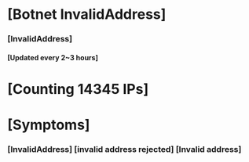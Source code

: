 # [Botnet InvalidAddress]
### [InvalidAddress]
#### [Updated every 2~3 hours]

# [Counting 14345 IPs]

# [Symptoms] 

###   [InvalidAddress] [invalid address rejected] [Invalid address]

